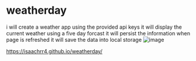 # weatherday
i will create a weather app using the provided api keys
it will display the current weather using a five day forcast
it will persist the information when page is refreshed
it will save the data into local storage
![image](https://user-images.githubusercontent.com/80857536/120912817-6f377e80-c660-11eb-9f76-e84d0045e90a.png)

https://isaachrr4.github.io/weatherday/

